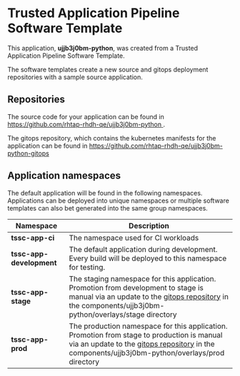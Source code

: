 # Trusted Application Pipeline Software Template

This application, **ujjb3j0bm-python**, was created from a Trusted Application Pipeline Software Template.

The software templates create a new source and gitops deployment repositories with a sample source application. 

## Repositories

The source code for your application can be found in [https://github.com/rhtap-rhdh-qe/ujjb3j0bm-python ](https://github.com/rhtap-rhdh-qe/ujjb3j0bm-python ).
 
The gitops repository, which contains the kubernetes manifests for the application can be found in 
[https://github.com/rhtap-rhdh-qe/ujjb3j0bm-python-gitops ](https://github.com/rhtap-rhdh-qe/ujjb3j0bm-python-gitops ) 

## Application namespaces 

The default application will be found in the following namespaces. Applications can be deployed into unique namespaces or multiple software templates can also bet generated into the same group namespaces.  

|  Namespace   |  Description   |  
| -------- | -------- |
| **tssc-app-ci** | The namespace used for CI workloads |
| **tssc-app-development** | The default application during development. Every build will be deployed to this namespace for testing. |
| **tssc-app-stage** | The staging namespace for this application. Promotion from development to stage is manual via an update to the [gitops repository](https://github.com/rhtap-rhdh-qe/ujjb3j0bm-python-gitops ) in the components/ujjb3j0bm-python/overlays/stage directory |
| **tssc-app-prod** | The production namespace for this application. Promotion from stage to production is manual via an update to the [gitops repository](https://github.com/rhtap-rhdh-qe/ujjb3j0bm-python-gitops ) in the components/ujjb3j0bm-python/overlays/prod directory |